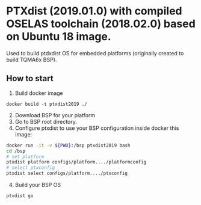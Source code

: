 # PTXdist (2019.01.0) with compiled OSELAS toolchain (2018.02.0) based on Ubuntu 18 image.
Used to build ptdxdist OS for embedded platforms (originally created to build TQMA6x BSP).

## How to start

1. Build docker image

```
docker build -t ptxdist2019 ./
```

2. Download BSP for your platform
3. Go to BSP root directory.
3. Configure ptxdist to use your BSP configuration inside docker this image:

```bash
docker run -it -v ${PWD}:/bsp ptxdist2019 bash
cd /bsp
# set platform 
ptxdist platform configs/platform..../platformconfig
# select ptxconfig
ptxdist select configs/platform..../ptxconfig
```

4. Build your BSP OS

```
ptxdist go
```
